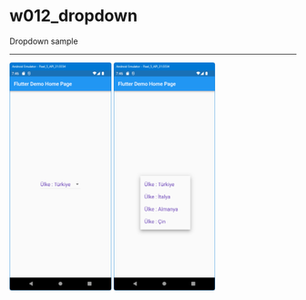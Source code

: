 # w012_dropdown

Dropdown sample
<HR>
<img src="https://github.com/VedatBiner/flutter-codes/blob/master/widgets_templates/w012_dropdown/screen_shots/img-01.png" height="400em"/>
<img src="https://github.com/VedatBiner/flutter-codes/blob/master/widgets_templates/w012_dropdown/screen_shots/img-02.png" height="400em"/>